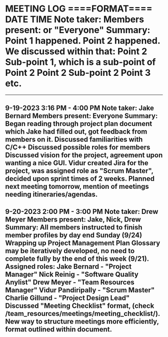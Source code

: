 MEETING LOG
====FORMAT====
DATE
TIME
Note taker: <name>
Members present: <members> or "Everyone"
Summary:
  Point 1 happened.
  Point 2 happened. We discussed within that:
	Point 2 Sub-point 1, which is a sub-point of Point 2
	Point 2 Sub-point 2
  Point 3 etc.
==============
-----------------------------------------------------------------------------------------------------------------
9-19-2023
3:16 PM - 4:00 PM
Note taker: Jake Bernard
Members present: Everyone
Summary:
  Began reading through project plan document which Jake had filled out,
got feedback from members on it.
  Discussed familiarities with C/C++
  Discussed possible roles for members
  Discussed vision for the project, agreement upon wanting a nice GUI.
  Vidur created Jira for the project, was assigned role as "Scrum Master",
decided upon sprint times of 2 weeks.
  Planned next meeting tomorrow, mention of meetings needing itineraries/agendas.
-----------------------------------------------------------------------------------------------------------------
9-20-2023
2:00 PM - 3:00 PM
Note taker: Drew Meyer
Members present: Jake, Nick, Drew
Summary:
  All members instructed to finish member profiles by day end Sunday (9/24)
  Wrapping up Project Management Plan
    Glossary may be iteratively developed, no need to complete fully by the end of this week (9/21).
  Assigned roles:
    Jake Bernard - "Project Manager"
    Nick Reinig - "Software Quality Anylist"
    Drew Meyer - "Team Resources Manager"
    Vidur Pandiripally - "Scrum Master"
    Charlie Gillund - "Project Design Lead"
  Discussed "Meeting Checklist" format, (check /team_resources/meetings/meeting_checklist/).
    New way to structure meetings more efficiently, format outlined within document.
  -----------------------------------------------------------------------------------------------------------------
